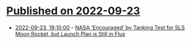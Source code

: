 # [Published on 2022-09-23](index.md)

* [2022-09-23, 18:10:00](https://soylentnews.org/article.pl?sid=22/09/22/181246&from=rss) - [NASA ‘Encouraged’ by Tanking Test for SLS Moon Rocket, but Launch Plan is Still in Flux](https://soylentnews.org/article.pl?sid=22/09/22/181246&from=rss)
